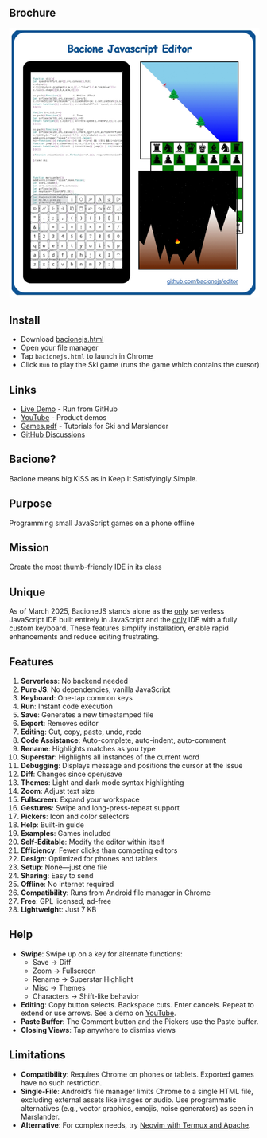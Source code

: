 ## Brochure

[![Info](README.jpg)](bacionejs.html)

## Install
- Download [bacionejs.html](https://raw.githubusercontent.com/bacionejs/editor/main/bacionejs.html)
- Open your file manager
- Tap `bacionejs.html` to launch in Chrome
- Click `Run` to play the Ski game (runs the game which contains the cursor)

## Links
- [Live Demo](https://bacionejs.github.io/editor/bacionejs.html) - Run from GitHub
- [YouTube](http://www.youtube.com/@bacionejs) - Product demos
- [Games.pdf](Games.pdf) - Tutorials for Ski and Marslander
- [GitHub Discussions](https://github.com/bacionejs/editor/discussions)

## Bacione?
Bacione means big KISS as in Keep It Satisfyingly Simple.

## Purpose
Programming small JavaScript games on a phone offline

## Mission
Create the most thumb-friendly IDE in its class

## Unique
As of March 2025, BacioneJS stands alone as the [only](//github.com/search?q=serverless+javascript+ide+language%3Ahtml&type=repositories) serverless JavaScript IDE built entirely in JavaScript and the [only](//github.com/search?q=ide+%22custom+keyboard%22&type=repositories)
IDE with a fully custom keyboard. These features simplify installation, enable rapid enhancements and reduce editing frustrating.


## Features
1. **Serverless**: No backend needed  
1. **Pure JS**: No dependencies, vanilla JavaScript  
1. **Keyboard**: One-tap common keys  
1. **Run**: Instant code execution  
1. **Save**: Generates a new timestamped file  
1. **Export**: Removes editor  
1. **Editing**: Cut, copy, paste, undo, redo  
1. **Code Assistance**: Auto-complete, auto-indent, auto-comment  
1. **Rename**: Highlights matches as you type  
1. **Superstar**: Highlights all instances of the current word  
1. **Debugging**: Displays message and positions the cursor at the issue  
1. **Diff**: Changes since open/save  
1. **Themes**: Light and dark mode syntax highlighting  
1. **Zoom**: Adjust text size  
1. **Fullscreen**: Expand your workspace  
1. **Gestures**: Swipe and long-press-repeat support  
1. **Pickers**: Icon and color selectors  
1. **Help**: Built-in guide  
1. **Examples**: Games included
1. **Self-Editable**: Modify the editor within itself
1. **Efficiency**: Fewer clicks than competing editors  
1. **Design**: Optimized for phones and tablets  
1. **Setup**: None—just one file  
1. **Sharing**: Easy to send  
1. **Offline**: No internet required  
1. **Compatibility**: Runs from Android file manager in Chrome  
1. **Free**: GPL licensed, ad-free  
1. **Lightweight**: Just 7 KB  

## Help
- **Swipe**: Swipe up on a key for alternate functions:  
  - Save → Diff  
  - Zoom → Fullscreen  
  - Rename → Superstar Highlight  
  - Misc → Themes  
  - Characters → Shift-like behavior  
- **Editing**: Copy button selects. Backspace cuts. Enter cancels. Repeat to extend or use arrows. See a demo on [YouTube](http://www.youtube.com/@bacionejs).  
- **Paste Buffer**: The Comment button and the Pickers use the Paste buffer.  
- **Closing Views**: Tap anywhere to dismiss views  

## Limitations
- **Compatibility**: Requires Chrome on phones or tablets. Exported games have no such restriction.
- **Single-File**: Android’s file manager limits Chrome to a single HTML file, excluding external assets like images or audio. Use programmatic alternatives (e.g., vector graphics, emojis, noise generators) as seen in Marslander.
- **Alternative**: For complex needs, try [Neovim with Termux and Apache](https://github.com/bacionejs/termux).
